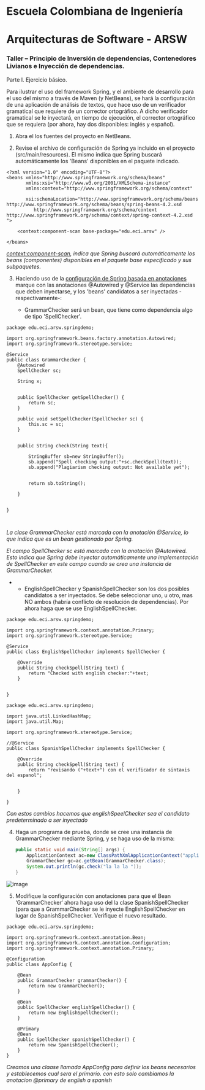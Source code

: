 # Escuela Colombiana de Ingeniería
# Arquitecturas de Software - ARSW
### Taller – Principio de Inversión de dependencias, Contenedores Livianos e Inyección de dependencias.

Parte I. Ejercicio básico.

Para ilustrar el uso del framework Spring, y el ambiente de desarrollo para el uso del mismo a través de Maven (y NetBeans), se hará la configuración de una aplicación de análisis de textos, que hace uso de un verificador gramatical que requiere de un corrector ortográfico. A dicho verificador gramatical se le inyectará, en tiempo de ejecución, el corrector ortográfico que se requiera (por ahora, hay dos disponibles: inglés y español).

1. Abra el los fuentes del proyecto en NetBeans.

2. Revise el archivo de configuración de Spring ya incluido en el proyecto (src/main/resources). El mismo indica que Spring buscará automáticamente los 'Beans' disponibles en el paquete indicado.

```
<?xml version="1.0" encoding="UTF-8"?>
<beans xmlns="http://www.springframework.org/schema/beans"
       xmlns:xsi="http://www.w3.org/2001/XMLSchema-instance"
       xmlns:context="http://www.springframework.org/schema/context"

       xsi:schemaLocation="http://www.springframework.org/schema/beans http://www.springframework.org/schema/beans/spring-beans-4.2.xsd
          http://www.springframework.org/schema/context http://www.springframework.org/schema/context/spring-context-4.2.xsd
">

    <context:component-scan base-package="edu.eci.arsw" />
    
</beans>

```

*<context:component-scan>, indica que Spring buscará automáticamente los beans (componentes) disponibles en el paquete base especificado y sus subpaquetes.*

3. Haciendo uso de la [configuración de Spring basada en anotaciones](https://docs.spring.io/spring-boot/docs/current/reference/html/using-boot-spring-beans-and-dependency-injection.html) marque con las anotaciones @Autowired y @Service las dependencias que deben inyectarse, y los 'beans' candidatos a ser inyectadas -respectivamente-:

	* GrammarChecker será un bean, que tiene como dependencia algo de tipo 'SpellChecker'.
```
package edu.eci.arsw.springdemo;

import org.springframework.beans.factory.annotation.Autowired;
import org.springframework.stereotype.Service;

@Service
public class GrammarChecker {
	@Autowired
	SpellChecker sc;

	String x;
        
        
	public SpellChecker getSpellChecker() {
		return sc;
	}

	public void setSpellChecker(SpellChecker sc) {
		this.sc = sc;
	}


	public String check(String text){
		
		StringBuffer sb=new StringBuffer();
		sb.append("Spell checking output:"+sc.checkSpell(text));
		sb.append("Plagiarism checking output: Not available yet");
		
		
		return sb.toString();
		
	}
	
	
}



```
*La clase GrammarChecker está marcada con la anotación @Service, lo que indica que es un bean gestionado por Spring.*

*El campo SpellChecker sc está marcado con la anotación @Autowired. Esto indica que Spring debe inyectar automáticamente una implementación de SpellChecker en este campo cuando se crea una instancia de GrammarChecker.*

*
	* EnglishSpellChecker y SpanishSpellChecker son los dos posibles candidatos a ser inyectados. Se debe seleccionar uno, u otro, mas NO ambos (habría conflicto de resolución de dependencias). Por ahora haga que se use EnglishSpellChecker.

```
package edu.eci.arsw.springdemo;

import org.springframework.context.annotation.Primary;
import org.springframework.stereotype.Service;

@Service
public class EnglishSpellChecker implements SpellChecker {

	@Override
	public String checkSpell(String text) {		
		return "Checked with english checker:"+text;
	}

        
}

```
```
package edu.eci.arsw.springdemo;

import java.util.LinkedHashMap;
import java.util.Map;

import org.springframework.stereotype.Service;

//@Service
public class SpanishSpellChecker implements SpellChecker {

	@Override
	public String checkSpell(String text) {
		return "revisando ("+text+") con el verificador de sintaxis del espanol";
                
                
	}

}

```

*Con estos cambios hacemos que englishSpeelChecker sea el candidato predeterminado a ser inyectado*




 
4.	Haga un programa de prueba, donde se cree una instancia de GrammarChecker mediante Spring, y se haga uso de la misma:

	```java
	public static void main(String[] args) {
		ApplicationContext ac=new ClassPathXmlApplicationContext("applicationContext.xml");
		GrammarChecker gc=ac.getBean(GrammarChecker.class);
		System.out.println(gc.check("la la la "));
	}
	```

 ![image](https://github.com/cattus09/ARSW_lab_4/assets/98556822/8e7db302-ef07-4f06-a952-b67ce976d848)

 
5.	Modifique la configuración con anotaciones para que el Bean ‘GrammarChecker‘ ahora haga uso del  la clase SpanishSpellChecker (para que a GrammarChecker se le inyecte EnglishSpellChecker en lugar de  SpanishSpellChecker. Verifique el nuevo resultado.


```
package edu.eci.arsw.springdemo;

import org.springframework.context.annotation.Bean;
import org.springframework.context.annotation.Configuration;
import org.springframework.context.annotation.Primary;

@Configuration
public class AppConfig {

    @Bean
    public GrammarChecker grammarChecker() {
        return new GrammarChecker();
    }
    
    @Bean
    public SpellChecker englishSpellChecker() {
        return new EnglishSpellChecker();
    }

    @Primary
    @Bean
    public SpellChecker spanishSpellChecker() {
        return new SpanishSpellChecker();
    }
}

```
*Creamos una claase llamada AppConfig para definir los beans necesarios y establecemos cual sera el primario. con esto solo cambiamos la anotacion @primary de english a spanish*
